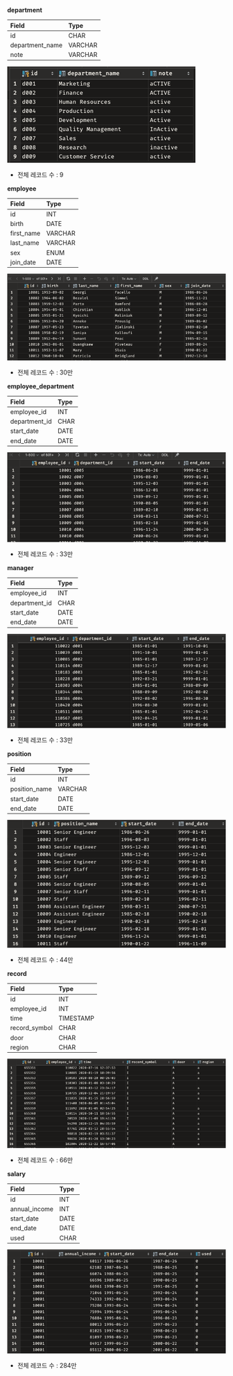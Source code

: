 **department**

| Field           | Type    |
|:----------------|:--------|
| id              | CHAR    |
| department_name | VARCHAR |
| note            | VARCHAR |

![](dbimage/부서_레코드.png)

* 전체 레코드 수 : 9

**employee**

| Field      | Type    |
|:-----------|:--------|
| id         | INT     |
| birth      | DATE    |
| first_name | VARCHAR |
| last_name  | VARCHAR |
| sex        | ENUM    |
| join_date  | DATE    |

![](dbimage/직원_레코드.png)

* 전체 레코드 수 : 30만

**employee_department**

| Field         | Type |
|:--------------|:-----|
| employee_id   | INT  |
| department_id | CHAR |
| start_date    | DATE |
| end_date      | DATE |

![](dbimage/부서_직원_레코드.png)

* 전체 레코드 수 : 33만

**manager**

| Field         | Type |
|:--------------|:-----|
| employee_id   | INT  |
| department_id | CHAR |
| start_date    | DATE |
| end_date      | DATE |

![](dbimage/부서_관리자_레코드.png)

* 전체 레코드 수 : 33만

**position**

| Field         | Type    |
|:--------------|:--------|
| id            | INT     |
| position_name | VARCHAR |
| start_date    | DATE    |
| end_date      | DATE    |

![](dbimage/직책_레코드.png)

* 전체 레코드 수 : 44만

**record**

| Field         | Type      |
|:--------------|:----------|
| id            | INT       |
| employee_id   | INT       |
| time          | TIMESTAMP |
| record_symbol | CHAR      |
| door          | CHAR      |
| region        | CHAR      |

![](dbimage/출입_레코드.png)

* 전체 레코드 수 : 66만

**salary**

| Field         | Type |
|:--------------|:-----|
| id            | INT  |
| annual_income | INT  |
| start_date    | DATE |
| end_date      | DATE |
| used          | CHAR |

![](dbimage/연봉_레코드.png)

* 전체 레코드 수 : 284만


